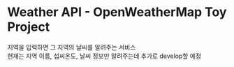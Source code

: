 # Weather API - OpenWeatherMap Toy Project
지역을 입력하면 그 지역의 날씨를 알려주는 서비스 \
현재는 지역 이름, 섭씨온도, 날씨 정보만 알려주는데 추가로 develop할 예정
